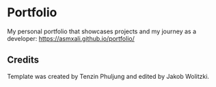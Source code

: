 # Portfolio

My personal portfolio that showcases projects and my journey as a developer: https://asmxali.github.io/portfolio/

## Credits

Template was created by Tenzin Phuljung and edited by Jakob Wolitzki.
